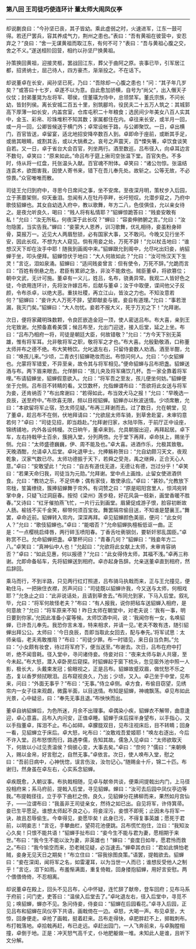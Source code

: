 ### 第八回 王司徒巧使连环计 董太师大闹凤仪亭
---

却说蒯良曰：“今孙坚已丧，其子皆幼。乘此虚弱之时，火速进军，江东一鼓可得。若还尸罢兵，容其养成气力，荆州之患也。”表曰：“吾有黄祖在彼营中，安忍弃之？”良曰：“舍一无谋黄祖而取江东，有何不可？”表曰：“吾与黄祖心腹之交，舍之不义。”遂送桓阶回营，相约以孙坚尸换黄祖。  

孙策换回黄祖，迎接灵柩，罢战回江东，葬父于曲阿之原。丧事已毕，引军居江都，招贤纳士，屈己待人，四方豪杰，渐渐投之。不在话下。  

却说董卓在长安，闻孙坚已死，乃曰：“吾除却一心腹之患也！”问：“其子年几岁矣？”或答曰十七岁，卓遂不以为意。自此愈加骄横，自号为“尚父”，出入僭天子仪仗；封弟董晃为左将军、鄠侯，侄董璜为侍中，总领禁军。董氏宗族，不问长幼，皆封列侯。离长安城二百五十里，别筑郿坞，役民夫二十五万人筑之：其城郭高下厚薄一如长安，内盖宫室，仓库屯积二十年粮食；选民间少年美女八百人实其中，金玉、彩帛、珍珠堆积不知其数；家属都住在内。卓往来长安，或半月一回，或一月一回，公卿皆候送于横门外；卓常设帐于路，与公卿聚饮。一日，卓出横门，百官皆送，卓留宴，适北地招安降卒数百人到。卓即命于座前，或断其手足，或凿其眼睛，或割其舌，或以大锅煮之。哀号之声震天，百*慄失箸，卓饮食谈笑自若。又一日，卓于省台大会百官，列坐两行。酒至数巡，吕布径入，向卓耳边言不数句，卓笑曰：“原来如此。”命吕布于筵上揪司空张温下堂。百官失色。不多时，侍从将一红盘，托张温头入献。百官魂不附体。卓笑曰：“诸公勿惊。张温结连袁术，欲图害我，因使人寄书来，错下在吾儿奉先处。故斩之。公等无故，不必惊畏。”众官唯唯而散。  

司徒王允归到府中，寻思今日席间之事，坐不安席。至夜深月明，策杖步入后园，立于荼蘼架侧，仰天垂泪。忽闻有人在牡丹亭畔，长吁短叹。允潜步窥之，乃府中歌伎貂蝉也。其女自幼选入府中，教以歌舞，年方二八，色伎俱佳，允以亲女待之。是夜允听良久，喝曰：“贱人将有私情耶？”貂蝉惊跪答曰：“贱妾安敢有私！”允曰：“汝无所私，何夜深于此长叹？”蝉曰：“容妾伸肺腑之言。”允曰：“汝勿隐匿，当实告我。”蝉曰：“妾蒙大人恩养，训习歌舞，优礼相待，妾虽粉身碎骨，莫报万一。近见大人两眉愁锁，必有国家大事，又不敢问。今晚又见行坐不安，因此长叹。不想为大人窥见。倘有用妾之处，万死不辞！”允以杖击地曰：“谁想汉天下却在汝手中耶！随我到画阁中来。”貂蝉跟允到阁中，允尽叱出妇妾，纳貂蝉于坐，叩头便拜。貂蝉惊伏于地曰：“大人何故如此？”允曰：“汝可怜汉天下生灵！”言讫，泪如泉涌。貂蝉曰：“适间贱妾曾言：但有使令，万死不辞。”允跪而言曰：“百姓有倒悬之危，君臣有累卵之急，非汝不能救也。贼臣董卓，将欲篡位；朝中文武，无计可施。董卓有一义儿，姓吕，名布，骁勇异常。我观二人皆好色之徒，今欲用连环计，先将汝许嫁吕布，后献与董卓；汝于中取便，谍间他父子反颜，令布杀卓，以绝大恶。重扶社稷，再立江山，皆汝之力也。不知汝意若何？”貂蝉曰：“妾许大人万死不辞，望即献妾与彼。妾自有道理。”允曰：“事若泄漏，我灭门矣。”貂蝉曰：“大人勿忧。妾若不报大义，死于万刃之下！”允拜谢。  

次日，便将家藏明珠数颗，令良匠嵌造金冠一顶，使人密送吕布。布大喜，亲到王允宅致谢。允预备嘉肴美馔；候吕布至，允出门迎迓，接入后堂，延之上坐。布曰：“吕布乃相府一将，司徒是朝廷大臣，何故错敬？”允曰：“方今天下别无英雄，惟有将军耳。允非敬将军之职，敬将军之才也。”布大喜。允殷勤敬酒，口称董太师并布之德不绝。布大笑畅饮。允叱退左右，只留侍妾数人劝酒。酒至半酣，允曰：“唤孩儿来。”少顷，二青衣引貂蝉艳妆而出。布惊问何人。允曰：“小女貂蝉也。允蒙将军错爱，不异至亲，故令其与将军相见。”便命貂蝉与吕布把盏。貂蝉送酒与布。两下眉来眼去。允佯醉曰：“孩儿央及将军痛饮几杯。吾一家全靠着将军哩。”布请貂蝉坐，貂蝉假意欲入。允曰：“将军吾之至友，孩儿便坐何妨。”貂蝉便坐于允侧。吕布目不转睛的看。又饮数杯，允指蝉谓布曰：“吾欲将此女送与将军为妾，还肯纳否？”布出席谢曰：“若得如此，布当效犬马之报！”允曰：“早晚选一良辰，送至府中。”布欣喜无限，频以目视貂蝉。貂蝉亦以秋波送情。少顷席散，允曰：“本欲留将军止宿，恐太师见疑。”布再三拜谢而去。过了数日，允在朝堂，见了董卓，趁吕布不在侧，伏地拜请曰：“允欲屈太师车骑，到草舍赴宴，未审钧意若何？”卓曰：“司徒见招，即当趋赴。”允拜谢归家，水陆毕陈，于前厅正中设座，锦绣铺地，内外各设帏幔。次日晌午，董卓来到。允具朝服出迎，再拜起居。卓下车，左右持戟甲士百余，簇拥入堂，分列两傍。允于堂下再拜，卓命扶上，赐坐于侧。允曰：“太师盛德巍巍，伊、周不能及也。”卓大喜。进酒作乐，允极其致敬。天晚酒酣，允请卓入后堂。卓叱退甲士。允捧觞称贺曰：“允自幼颇习天文，夜观乾象，汉家气数已尽。太师功德振于天下，若舜之受尧，禹之继舜，正合天心人意。”卓曰：“安敢望此！”允曰：“自古有道伐无道，无德让有德，岂过分乎！”卓笑曰：“若果天命归我，司徒当为元勋。”允拜谢。堂中点上画烛，止留女使进酒供食。允曰：“教坊之乐，不足供奉；偶有家伎，敢使承应。”卓曰：“甚妙。”允教放下帘栊，笙簧缭绕，簇捧貂蝉舞于帘外。有词赞之曰：“原是昭阳宫里人，惊鸿宛转掌中身，只疑飞过洞庭春。按彻《梁州》莲步稳，好花风袅一枝新，画堂香暖不胜春。”又诗曰：“红牙催拍燕飞忙，一片行云到画堂。眉黛促成游子恨，脸容初断故人肠。榆钱不买千金笑，柳带何须百宝妆。舞罢隔帘偷目送，不知谁是楚襄王。”舞罢，卓命近前。貂蝉转入帘内，深深再拜。卓见貂蝉颜色美丽，便问：“此女何人？”允曰：“歌伎貂蝉也。”卓曰：“能唱否？”允命貂蝉执檀板低讴一曲。正是：“一点樱桃启绛唇，两行碎玉喷阳春。丁香舌吐衠钢剑，要斩奸邪乱国臣。”卓称赏不已。允命貂蝉把盏。卓擎杯问曰：“青春几何？”貂蝉曰：“贱妾年方二八。”卓笑曰：“真神仙中人也！”允起曰：“允欲将此女献上太师，未审肯容纳否？”卓曰：“如此见惠，何以报德？”允曰：“此女得侍太师，其福不浅。”卓再三称谢。允即命备毡车，先将貂蝉送到相府。卓亦起身告辞。允亲送董卓直到相府，然后辞回。  

乘马而行，不到半路，只见两行红灯照道，吕布骑马执戟而来，正与王允撞见，便勒住马，一把揪住衣襟，厉声问曰：“司徒既以貂蝉许我，今又送与太师，何相戏耶？”允急止之曰：“此非说话处，且请到草舍去。”布同允到家，下马入后堂。叙礼毕，允曰：“将军何故怪老夫？”布曰：“有人报我，说你把毡车送貂蝉入相府，是何意故？”允曰：“将军原来不知！昨日太师在朝堂中，对老夫说：‘我有一事，明日要到你家。’允因此准备小宴等候。太师饮酒中间，说：‘我闻你有一女，名唤貂蝉，已许吾儿奉先。我恐你言未准，特来相求，并请一见。’老夫不敢有违，随引貂蝉出拜公公。太师曰：‘今日良辰，吾即当取此女回去，配与奉先。’将军试思：太师亲临，老夫焉敢推阻？”布曰：“司徒少罪。布一时错见，来日自当负荆。”允曰：“小女颇有妆奁，待过将军府下，便当送至。”布谢去。次日，吕布在府中打听，绝不闻音耗。径入堂中，寻问诸侍妾。侍妾对曰：“夜来太师与新人共寝，至今未起。”布大怒，潜入卓卧房后窥探。时貂蝉起于窗下梳头，忽见窗外池中照一人影，极长大，头戴束发冠；偷眼视之，正是吕布。貂蝉故蹙双眉，做忧愁不乐之态，复以香罗频拭眼泪。吕布窥视良久，乃出；少顷，又入。卓己坐于中堂，见布来，问曰：“外面无事乎？”布曰：“无事。”侍立卓侧。卓方食，布偷目窃望，见绣帘内一女子往来观觑，微露半面，以目送情。布知是貂蝉，神魂飘荡。卓见布如此光景，心中疑忌，曰：“奉先无事且退。”布怏怏而出。  

董卓自纳貂蝉后，为色所迷，月余不出理事。卓偶染小疾，貂蝉衣不解带，曲意逢迎，卓心意喜。吕布入内问安，正值卓睡。貂蝉于床后探半身望布，以手指心，又以手指董卓，挥泪不止。布心如碎。卓朦胧双目，见布注视床后，目不转睛；回身一看，见貂蝉立于床后。卓大怒，叱布曰：“汝敢戏吾爱姬耶！”唤左右逐出，今后不许入堂。吕布怒恨而归，路遇李儒，告知其故。儒急入见卓曰：“太师欲取天下，何故以小过见责温侯？倘彼心变，大事去矣。”卓曰：“奈何？”儒曰：“来朝唤入，赐以金帛，好言慰之，自然无事。”卓依言。次日，使人唤布入堂，慰之曰：“吾前日病中，心神恍惚，误言伤汝，汝勿记心。”随赐金十斤，锦二十匹。布谢归，然身虽在卓左右，心实系念貂蝉。  

卓疾既愈，入朝议事。布执戟相随，见卓与献帝共谈，便乘间提戟出内门，上马径投相府来；系马府前，提戟入后堂，寻见貂蝉。蝉曰：“汝可去后园中凤仪亭边等我。”布提戟径往，立于亭下曲栏之傍。良久，见貂蝉分花拂柳而来，果然如月宫仙子，——泣谓布曰：“我虽非王司徒亲女，然待之如已出。自见将军，许侍箕帚。妾已生平愿足。谁想太师起不良之心，将妾淫污，妾恨不即死；止因未与将军一诀，故且忍辱偷生。今幸得见，妾愿毕矣！此身已污，不得复事英雄；愿死于君前，以明妾志！”言讫，手攀曲栏，望荷花池便跳。吕布慌忙抱住，泣曰：“我知汝心久矣！只恨不能共语！”貂蝉手扯布曰：“妾今生不能与君为妻，愿相期于来世。”布曰：“我今生不能以汝为妻，非英雄也！”蝉曰：“妾度日如年，愿君怜而救之。”布曰：“我今愉空而来，恐老贼见疑，必当速去。”蝉牵其衣曰：“君如此惧怕老贼，妾身无见天日之期矣！”布立住曰：“容我徐图良策。”语罢，提戟欲去。貂蝉曰：“妾在深闺，闻将军之名，如雷灌耳，以为当世一人而已；谁想反受他人之制乎！”言讫，泪下如雨。布羞惭满面，重复倚戟，回身搂抱貂蝉，用好言安慰。两个偎偎倚倚，不忍相离。  

却说董卓在殿上，回头不见吕布，心中怀疑，连忙辞了献帝，登车回府；见布马系于府前；问门吏，吏答曰：“温侯入后堂去了。”卓叱退左右，径入后堂中，寻觅不见；唤貂蝉，蝉亦不见。急问侍妾，侍妾曰：“貂蝉在后园看花。”卓寻入后园，正见吕布和貂蝉在凤仪亭下共语，画戟倚在一边。卓怒，大喝一声。布见卓至，大惊，回身便走。卓抢了画戟，挺着赶来。吕布走得快，卓肥胖赶不上，掷戟刺布。布打戟落地。卓拾戟再赶，布已走远。卓赶出园门，一人飞奔前来，与卓胸膛相撞，卓倒于地。正是：冲天怒气高千丈，仆地肥躯做一堆。未知此人是谁，且听下文分解。  
